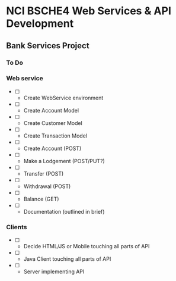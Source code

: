 # NCI BSCHE4 Web Services & API Development  
## Bank Services Project  

### To Do
### Web service    
- [ ] - Create WebService environment  
- [ ] - Create Account Model  
- [ ] - Create Customer Model  
- [ ] - Create Transaction Model  
- [ ] - Create Account (POST)  
- [ ] - Make a Lodgement (POST/PUT?)   
- [ ] - Transfer (POST)  
- [ ] - Withdrawal (POST)  
- [ ] - Balance (GET)  
- [ ] - Documentation (outlined in brief)

### Clients
- [ ] - Decide HTML/JS or Mobile touching all parts of API  
- [ ] - Java Client touching all parts of API  
- [ ] - Server implementing API  
